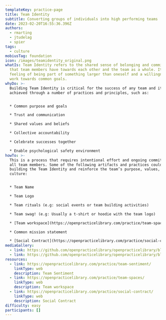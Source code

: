 ```yaml
---
templateKey: practice-page
title: Team Identity
subtitle: Converting groups of individuals into high performing teams
date: 2023-02-20T16:55:36.396Z
authors:
  - rmarting
  - jtudelag
  - spier
tags:
  - culture
mobiusTag: foundation
icon: /images/teamidentity_original.png
whatIs: Team Identity refers to the shared sense of belonging and commitment
  that team members have towards each other and the team as a whole. It’s a
  feeling of being part of something larger than oneself and a willingness to
  work towards common goals.
whyDo: >-
  Building Team Identity is critical for the success of any team and it can be
  achieved through a number of practices and principles, such as:


  * Common purpose and goals

  * Trust and communication

  * Shared values and beliefs

  * Collective accountability

  * Celebrate successes together

  * Enable psychological safety environment
howTo: >-
  This is a process that requires intentional effort and ongoing commitment from
  all team members. Some of the following artifacts and practices could help
  building the Team Identity and reinforce the team’s purpose, values, and
  culture:


  * Team Name

  * Team Logo

  * Team rituals (e.g: social events or team building activities)

  * Team swag! (e.g: Usually a t-shirt or hoodie with the team logo)

  * [Team workspace](https://openpracticelibrary.com/practice/team-spaces/)

  * Common mission statement

  * [Social Contract](https://openpracticelibrary.com/practice/social-contract/)
mediaGallery:
  - link: https://github.com/openpracticelibrary/openpracticelibrary/blob/main/static/images/team-identity.png?raw=true
  - link: https://github.com/openpracticelibrary/openpracticelibrary/blob/main/static/images/team-identity-t-shirt.png?raw=true
resources:
  - link: https://openpracticelibrary.com/practice/team-sentiment/
    linkType: web
    description: Team Sentiment
  - link: https://openpracticelibrary.com/practice/team-spaces/
    linkType: web
    description: Team workspace
  - link: https://openpracticelibrary.com/practice/social-contract/
    linkType: web
    description: Social Contract
difficulty: easy
participants: []
---
```

